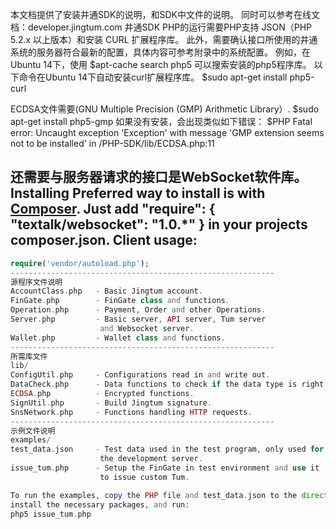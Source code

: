 本文档提供了安装井通SDK的说明，和SDK中文件的说明。
同时可以参考在线文档：developer.jingtum.com
井通SDK PHP的运行需要PHP支持 JSON（PHP 5.2.x 以上版本）和安装 CURL 扩展程序库。
此外，需要确认接口所使用的井通系统的服务器符合最新的配置，具体内容可参考附录中的系统配置。
例如，在Ubuntu 14下，使用
$apt-cache search php5
可以搜索安装的php5程序库。
以下命令在Ubuntu 14下自动安装curl扩展程序库。
$sudo apt-get install php5-curl


ECDSA文件需要(GNU Multiple Precision (GMP) Arithmetic Library）.
$sudo apt-get install php5-gmp
如果没有安装，会出现类似如下错误：
$PHP Fatal error:  Uncaught exception 'Exception' with message 'GMP extension seems not to be installed' in /PHP-SDK/lib/ECDSA.php:11

还需要与服务器请求的接口是WebSocket软件库。
Installing Preferred way to install is with [Composer](https://getcomposer.org/).
 Just add
     "require": {
       "textalk/websocket": "1.0.*"
     }
in your projects composer.json.
Client usage:
-------------
 ```php
require('vendor/autoload.php');
-----------------------------------------------------------
源程序文件说明
AccountClass.php   - Basic Jingtum account. 
FinGate.php        - FinGate class and functions. 
Operation.php      - Payment, Order and other Operations. 
Server.php         - Basic server, API server, Tum server
                     and Websocket server.
Wallet.php         - Wallet class and functions. 
-----------------------------------------------------------
所需库文件
lib/
ConfigUtil.php     - Configurations read in and write out.
DataCheck.php      - Data functions to check if the data type is right.
ECDSA.php          - Encrypted functions.
SignUtil.php       - Build Jingtum signature.
SnsNetwork.php     - Functions handling HTTP requests.
-----------------------------------------------------------
示例文件说明
examples/
test_data.json     - Test data used in the test program, only used for
                     the development server.
issue_tum.php      - Setup the FinGate in test environment and use it 
                     to issue custom Tum.

To run the examples, copy the PHP file and test_data.json to the directory,
install the necessary packages, and run:
php5 issue_tum.php
